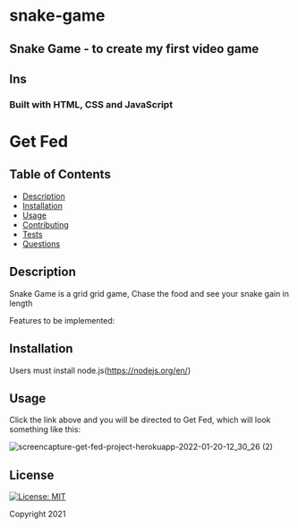 # snake-game

## Snake Game - to create my first video game

## Ins

### Built with HTML, CSS and JavaScript

# Get Fed

## Table of Contents
* [Description](#description)
* [Installation](#installation)
* [Usage](#usage)
* [Contributing](#contributing)
* [Tests](#tests)
* [Questions](#questions)

## Description
 Snake Game is a grid grid game, Chase the food and see your snake gain in length

Features to be implemented:

## Installation
Users must install node.js(https://nodejs.org/en/)
## Usage
Click the link above and you will be directed to Get Fed, which will look something like this: 

![screencapture-get-fed-project-herokuapp-2022-01-20-12_30_26 (2)](https://user-images.githubusercontent.com/86434738/150391248-24fe7e6e-d7bf-44dd-8f19-f3ad66d7c1a7.jpg)


## License
[![License: MIT](https://img.shields.io/badge/License-MIT-red.svg)](https://opensource.org/licenses/MIT)

Copyright 2021
